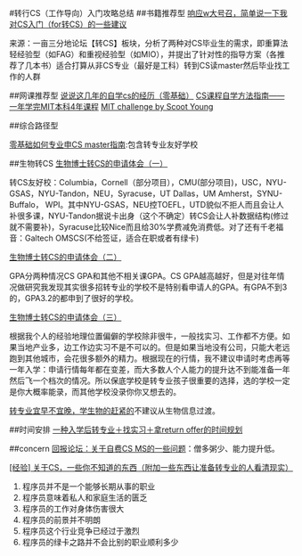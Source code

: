 #转行CS（工作导向）入门攻略总结
##书籍推荐型
[响应w大号召，简单说一下我对CS入门（for转CS）的一些建议](http://www.1point3acres.com/bbs/thread-24540-1-1.html)

来源：一亩三分地论坛【转CS】板块，分析了两种对CS毕业生的需求，即重算法轻经验型（如FAG）和重视经验型（如MIO），并提出了针对性的指导方案（各推荐了几本书）适合打算从非CS专业（最好是工科）转到CS读master然后毕业找工作的人群

##网课推荐型
[说说这几年的自学cs的经历（零基础）](http://www.1point3acres.com/bbs/forum.php?mod=viewthread&tid=161015&extra=page%3D1%26orderby%3Dheats)
[CS课程自学方法指南——一年学完MIT本科4年课程](http://article.yeeyan.org/view/94114/329073)
[MIT challenge by Scoot Young](https://www.scotthyoung.com/blog/myprojects/mit-challenge-2/)

##综合路径型

[零基础如何专业申CS master指南](http://www.1point3acres.com/bbs/forum.php?mod=viewthread&tid=180296&extra=page%3D1%26orderby%3Dheats):包含转专业友好学校

##生物转CS
[ 生物博士转CS的申请体会（一）](http://www.1point3acres.com/bbs/forum.php?mod=viewthread&tid=210457&extra=page%3D1%26filter%3Dtypeid%26typeid%3D692%26typeid%3D692)

转CS友好校：Columbia，Cornell（部分项目），CMU(部分项目)，USC，NYU-GSAS，NYU-Tandon，NEU，Syracuse，UT Dallas，UM Amherst，SYNU-Buffalo， WPI。其中NYU-GSAS，NEU控TOEFL，UTD貌似不拒人而且会让人补很多课，NYU-Tandon据说卡出身（这个不确定）转CS会让人补数据结构(修过就不需要补)，Syracuse比较Nice而且给30%学费减免消费低。对了还有千老福音：Galtech OMSCS(不给签证，适合在职或者有绿卡)

[生物博士转CS的申请体会（二）](http://www.1point3acres.com/bbs/forum.php?mod=viewthread&tid=210633&extra=page%3D1%26filter%3Dtypeid%26typeid%3D692%26typeid%3D692)

GPA分两种情况CS GPA和其他不相关课GPA。CS GPA越高越好，但是对往年情况做研究我发现其实很多招转专业的学校不是特别看申请人的GPA。有GPA不到3的，GPA3.2的都申到了很好的学校。

[生物博士转CS的申请体会（三）](http://www.1point3acres.com/bbs/forum.php?mod=viewthread&tid=210986&extra=page%3D1%26filter%3Dtypeid%26typeid%3D692%26typeid%3D692)

根据我个人的经验地理位置偏僻的学校除非很牛，一般找实习、工作都不方便。如果当地产业多，边工作边实习不是不可以的。但是如果当地没有公司，只能大老远跑到其他城市，会花很多额外的精力。根据现在的行情，我不建议申请时考虑再等一年入学：申请行情每年都在变差，而大多数人个人能力的提升达不到能准备一年然后飞一个档次的情况。所以保底学校是转专业孩子很重要的选择，选的学校一定是你大概率能录，而其他学校没录你你又想去的。

[转专业宜早不宜晚，学生物的赶紧的](http://www.1point3acres.com/bbs/forum.php?mod=viewthread&tid=82409&extra=page%3D1%26filter%3Dtypeid%26typeid%3D692%26typeid%3D692)不建议从生物信息过渡。

##时间安排
[一种入学后转专业＋找实习＋拿return offer的时间规划](http://www.1point3acres.com/bbs/thread-201068-1-1.html)

##concern
[回报论坛：关于自费CS MS的一些问题](http://www.1point3acres.com/bbs/thread-4545-1-1.html)：僧多粥少、能力提升低。

[[经验] 关于CS，一些你不知道的东西（附加一些东西让准备转专业的人看清现实）](http://bbs.gter.net/forum.php?mod=viewthread&tid=1717877&extra=page%3D1%26filter%3Dlastpost%26orderby%3Dlastpost%26orderby%3Dlastpost)

1. 程序员并不是一个能够长期从事的职业
2. 程序员意味着私人和家庭生活的匮乏
3. 程序员的工作对身体伤害很大
4. 程序员的前景并不明朗
5. 程序员这个行业竞争已经过于激烈
6. 程序员的绿卡之路并不会比别的职业顺利多少
